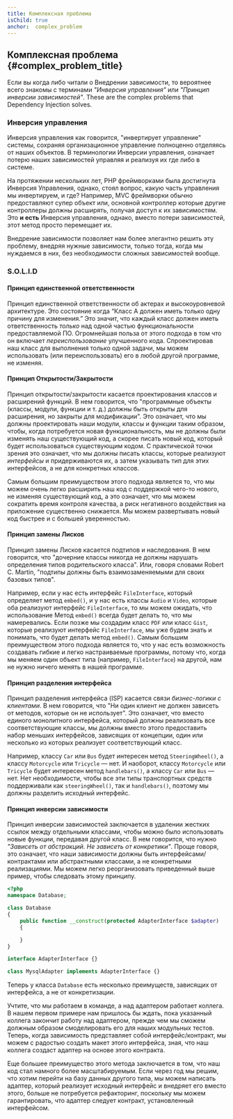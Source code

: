 ```yaml
---
title: Комплексная проблема
isChild: true
anchor:  complex_problem
---
```


## Комплексная проблема {#complex_problem_title}

Если вы когда либо читали о Внедрении зависимости, то вероятнее всего знакомы с терминами *"Инверсия управления"* или
*"Принцип инверсии зависимостей"*. These are the complex problems that Dependency Injection solves.

### Инверсия управления

Инверсия управления как говорится, "инвертирует управление" системы, сохраняя организационное управление полноценно
отделяясь от наших объектов. В терминологии Инверсии управления, означает потерю наших зависимостей управляя и реализуя
их где либо в системе.

На протяжении нескольких лет, PHP фреймворками была достигнута Инверсия Управления, однако, стоял вопрос, какую часть
управления мы инвертируем, и где? Например, MVC фреймворки обычно предоставляют супер объект или, основной контроллер
которые другие контроллеры должны расширять, получая доступ к их зависимостям. Это **и есть** Инверсия управления, однако,
вместо потери зависимостей, этот метод просто перемещает их.

Внедрение зависимости позволяет нам более элегантно решить эту проблему, внедряя нужные зависимости, только тогда, когда
мы нуждаемся в них, без необходимости сложных зависимостей вообще.

### S.O.L.I.D

#### Принцип единственной ответственности

Принцип единственной ответственности об актерах и высокоуровневой архитектуре. Это состояние когда “Класс A должен иметь
только одну причину для изменения.” Это значит, что каждый класс должен иметь ответственность *только* над одной частью
функциональности предоставляемой ПО. Огромнейшая польза от этого подхода в том что он включает *переиспользование*
улучшенного кода. Спроектировав наш класс для выполнения только одной задачи, мы можем использовать (или переиспользовать)
его в любой другой программе, не изменяя.

#### Принцип Открытости/Закрытости

Принцип открытости/закрытости касается проектирования классов и расширений функций. В нем говорится, что "программные
объекты (классы, модули, функции и т. д.) должны быть открыты для расширения, но закрыты для модификации". Это означает,
что мы должны проектировать наши модули, классы и функции таким образом, чтобы, когда потребуется новая функциональность,
мы не должны были изменять наш существующий код, а скорее писать новый код, который будет использоваться существующим
кодом. С практической точки зрения это означает, что мы должны писать классы, которые реализуют *интерфейсы* и
придерживаются их, а затем указывать тип для этих интерфейсов, а не для конкретных классов.

Самым большим преимуществом этого подхода является то, что мы можем очень легко расширить наш код с поддержкой чего-то
нового, не изменяя существующий код, а это означает, что мы можем сократить время контроля качества, а риск негативного
воздействия на приложение существенно снижается. Мы можем развертывать новый код быстрее и с большей уверенностью.

#### Принцип замены Лисков

Принцип замены Лисков касается подтипов и наследования. В нем говорится, что "дочерние классы никогда не должны нарушать
определения типов родительского класса". Или, говоря словами Robert C. Martin, "подтипы должны быть взаимозаменяемыми для
своих базовых типов".

Например, если у нас есть интерфейс `FileInterface`, который определяет метод `embed()`, и у нас есть классы `Audio` и
`Video`, которые оба реализуют интерфейс `FileInterface`, то мы можем ожидать, что использование Метод `embed()` всегда
будет делать то, что мы намеревались. Если позже мы создадим класс `PDF` или класс `Gist`, которые реализуют интерфейс
`FileInterface`, мы уже будем знать и понимать, что будет делать метод `embed()`. Самым большим преимуществом этого
подхода является то, что у нас есть возможность создавать гибкие и легко настраиваемые программы, потому что, когда мы
меняем один объект типа (например, `FileInterface`) на другой, нам не нужно ничего менять в нашей программе.

#### Принцип разделения интерфейса

Принцип разделения интерфейса (ISP) касается связи *бизнес-логики с клиентами*. В нем говорится, что "Ни один клиент
не должен зависеть от методов, которые он не использует". Это означает, что вместо единого монолитного интерфейса,
который должны реализовать все соответствующие классы, мы должны вместо этого предоставить набор меньших интерфейсов,
зависящих от концепции, один или несколько из которых реализует соответствующий класс.

Например, классу `Car` или `Bus` будет интересен метод `SteeringWheel()`, а классу `Motorcycle` или `Tricycle` — нет.
И наоборот, классу `Motorcycle` или `Tricycle` будет интересен метод `handlebars()`, а классу `Car` или `Bus` — нет.
Нет необходимости, чтобы все эти типы транспортных средств поддерживали как `steeringWheel()`, так и `handlebars()`,
поэтому мы должны разделить исходный интерфейс.

#### Принцип инверсии зависимости

Принцип инверсии зависимостей заключается в удалении жестких ссылок между отдельными классами, чтобы можно было
использовать новые функции, передавая другой класс. В нем говорится, что нужно *"Зависеть от абстракций. Не зависеть от
конкретики"*. Проще говоря, это означает, что наши зависимости должны быть интерфейсами/контрактами или абстрактными
классами, а не конкретными реализациями. Мы можем легко реорганизовать приведенный выше пример, чтобы следовать этому
принципу.

```php
<?php
namespace Database;

class Database
{
    public function __construct(protected AdapterInterface $adapter)
    {

    }
}

interface AdapterInterface {}

class MysqlAdapter implements AdapterInterface {}
```

Теперь у класса `Database` есть несколько преимуществ, зависящих от интерфейса, а не от конкретизации.

Учтите, что мы работаем в команде, а над адаптером работает коллега. В нашем первом примере нам
пришлось бы ждать, пока указанный коллега закончит работу над адаптером, прежде чем мы сможем должным образом смоделировать
его для наших модульных тестов. Теперь, когда зависимость представляет собой интерфейс/контракт, мы можем с радостью
создать макет этого интерфейса, зная, что наш коллега создаст адаптер на основе этого контракта.

Еще большее преимущество этого метода заключается в том, что наш код стал намного более масштабируемым. Если через год мы
решим, что хотим перейти на базу данных другого типа, мы можем написать адаптер, который реализует исходный интерфейс и
внедряет его вместо этого, больше не потребуется рефакторинг, поскольку мы можем гарантировать, что адаптер следует
контракт, установленный интерфейсом.
